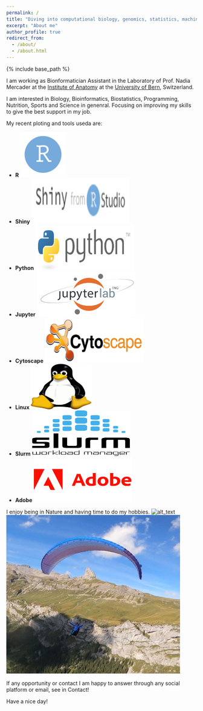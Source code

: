 ```yaml
---
permalink: /
title: "Diving into computational biology, genomics, statistics, machine learning"
excerpt: "About me"
author_profile: true
redirect_from: 
  - /about/
  - /about.html
---
```


{% include base_path %}

I am working as Bionformatician Assistant in the Laboratory of Prof. Nadia Mercader at the [Institute of Anatomy](https://www.ana.unibe.ch/index_eng.html) at the [University of Bern](https://www.unibe.ch/index_eng.html), Switzerland.

I am interested in Biology, Bioinformatics, Biostatistics, Programming, Nutrition, Sports and Science in genenral. Focusing on improving my skills to give the best support in my job. <!--- <img alt="alt_text" width="300px" height="300px" src="images/asics.jpeg" /> --->


My recent ploting and tools useda are:
* **R** <img alt="alt_text" width="120px" height="120px" src="images/clean_logo_rstudio.png" />
* **Shiny** <img alt="alt_text" width="260px" height="120px" src="images/shiny.png" />
* **Python** <img alt="alt_text" width="260px" height="120px" src="images/python.png" />
* **Jupyter** <img alt="alt_text" width="260px" height="120px" src="images/jupy.png" />
* **Cytoscape** <img alt="alt_text" width="260px" height="120px" src="images/cytoscape-logo.png" />
* **Linux** <img alt="alt_text" width="160px" height="120px" src="images/linux.png" />
* **Slurm** <img alt="alt_text" width="260px" height="120px" src="images/slurm.png" />
* **Adobe** <img alt="alt_text" width="260px" height="120px" src="images/Adobe-Logo.png" />

I enjoy being in Nature and having time to do my hobbies. 
<img alt="alt_text" width="460px" height="420px" src="images/paraAmis.jpg" /> <img alt="alt_text" width="460px" height="420px" src="images/lobhornerme.jpeg" />

If any opportunity or contact I am happy to answer through any social platform or email, see in Contact!

Have a nice day!


